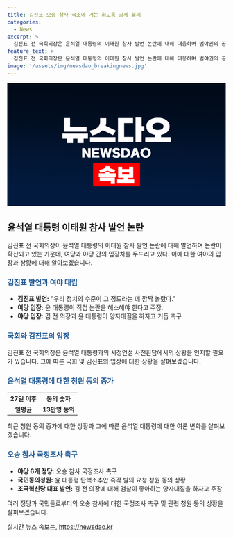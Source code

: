 ```yaml
---
title: 김진표 오송 참사 국조에 거는 회고록 공세 불씨
categories:
  - News
excerpt: >
  김진표 전 국회의장은 윤석열 대통령의 이태원 참사 발언 논란에 대해 대응하며 범야권의 공세를 받았다. 민주당은 윤 대통령이 스스로 해명할 것을 촉구하고, 조국혁신당은 김 전 의장과 윤 대통령이 양자 대질을 하도록 거들었다. 국내 정치적 갈등은 이번 참사에 대한 국정조사를 요구하며 더욱 고조되고 있다. 또한, 윤 대통령의 발언으로 인한 청원 동의가 급증하며 야당의 대응도 강화되고 있다.
feature_text: >
  김진표 전 국회의장은 윤석열 대통령의 이태원 참사 발언 논란에 대해 대응하며 범야권의 공세를 받았다. 민주당은 윤 대통령이 스스로 해명할 것을 촉구하고, 조국혁신당은 김 전 의장과 윤 대통령이 양자 대질을 하도록 거들었다. 국내 정치적 갈등은 이번 참사에 대한 국정조사를 요구하며 더욱 고조되고 있다. 또한, 윤 대통령의 발언으로 인한 청원 동의가 급증하며 야당의 대응도 강화되고 있다.
image: '/assets/img/newsdao_breakingnews.jpg'
---
```


<p><img src="/assets/img/newsdao_breakingnews.jpg" alt="bookingtag 속보" /></p>

<h2 data-ke-size="size26">윤석열 대통령 이태원 참사 발언 논란</h2>

<p data-ke-size="size16">김진표 전 국회의장이 윤석열 대통령의 이태원 참사 발언 논란에 대해 발언하며 논란이 확산되고 있는 가운데, 여당과 야당 간의 입장차를 두드리고 있다. 이에 대한 여야의 입장과 상황에 대해 알아보겠습니다.</p>

<h3><b><span style="color: #1a5490;">김진표 발언과 여야 대립</span></b></h3>

<ul>
    <li><b>김진표 발언:</b> "우리 정치의 수준이 그 정도라는 데 깜짝 놀랐다." </li>
    <li><b>여당 입장:</b> 윤 대통령이 직접 논란을 해소해야 한다고 주장.</li>
    <li><b>야당 입장:</b> 김 전 의장과 윤 대통령이 양자대질을 하자고 거듭 촉구.</li>
</ul>

<h3><b><span style="color: #1a5490;">국회와 김진표의 입장</span></b></h3>

<p data-ke-size="size16">김진표 전 국회의장은 윤석열 대통령과의 시정연설 사전환담에서의 상황을 인지할 필요가 있습니다. 그에 따른 국회 및 김진표의 입장에 대한 상황을 살펴보겠습니다.</p>

<h3><b><span style="color: #1a5490;">윤석열 대통령에 대한 청원 동의 증가</span></b></h3>

<table>
    <tr>
        <td style="text-align: center; height: 17px;"><b>27일 이후</b></td>
        <td style="text-align: center; height: 17px;"><b>동의 숫자</b></td>
    </tr>
    <tr>
        <td style="text-align: center; height: 17px;"><b>일평균</b></td>
        <td style="text-align: center; height: 17px;"><b>13만명 동의</b></td>
    </tr>
</table>

<p data-ke-size="size16">최근 청원 동의 증가에 대한 상황과 그에 따른 윤석열 대통령에 대한 여론 변화를 살펴보겠습니다.</p>

<h3><b><span style="color: #1a5490;">오송 참사 국정조사 촉구</span></b></h3>

<ul>
    <li><b>야당 6개 정당:</b> 오송 참사 국정조사 촉구</li>
    <li><b>국민동의청원:</b> 윤 대통령 탄핵소추안 즉각 발의 요청 청원 동의 상황</li>
    <li><b>조국혁신당 대표 발언:</b> 김 전 의장에 대해 검찰이 좋아하는 양자대질을 하자고 주장</li>
</ul>

<p data-ke-size="size16">여러 정당과 국민들로부터의 오송 참사에 대한 국정조사 촉구 및 관련 청원 동의 상황을 살펴보겠습니다.</p>
실시간 뉴스 속보는, <a href="https://newsdao.kr" rel="dofollow">https://newsdao.kr</a>


